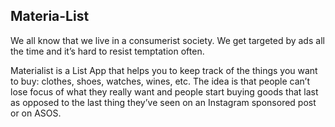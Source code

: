 ## Materia-List

We all know that we live in a consumerist society. We get targeted by ads all the time and it’s hard to resist temptation often.

Materialist is a List App that helps you to keep track of the things you want to buy: clothes, shoes, watches, wines, etc.
The idea is that people can’t lose focus of what they really want and people start buying goods that last as opposed to the last thing they’ve seen on an Instagram sponsored post or on ASOS.